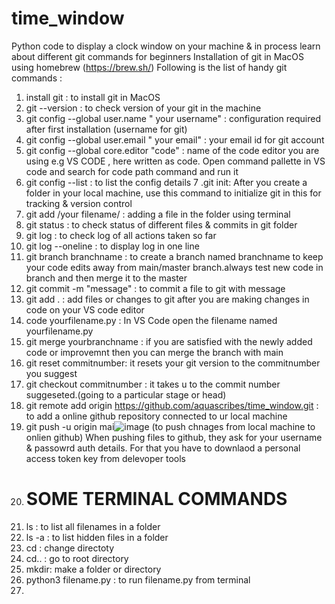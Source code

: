 # time_window
Python code to display a clock window on your machine & in process learn about different git commands for beginners
Installation of git in MacOS using homebrew (https://brew.sh/)
Following is the list of handy git commands : 
  1. install git : to install git in MacOS
  2. git --version : to check version of your git in the machine
  3. git config --global user.name " your username" : configuration required after first installation (username for git)
  4. git config --global user.email " your email" : your email id for git account
  5. git config --global core.editor "code" : name of the code editor you are using e.g VS CODE , here written as code. Open command pallette in VS code and search for code path command and run it 
  6. git config --list : to list the config details
  7 .git init: After you create a folder in your local machine, use this command to initialize git in this for tracking & version control
  8. git add /your filename/ : adding a file in the folder using terminal
  9. git status : to check status of different files & commits in git folder
  10. git log : to check log of all actions taken so far
  11. git log --oneline : to display log in one line
  12. git branch branchname : to create a branch named branchname to keep your code edits away from main/master branch.always test new code in branch and then merge it to the master
  13. git commit -m "message" : to commit a file to git with message
  14. git add . : add files or changes to git after you are making changes in code on your VS code editor
  15. code yourfilename.py : In VS Code open the filename named yourfilename.py
  16. git merge yourbranchname : if you are satisfied with the newly added code or improvemnt then you can merge the branch with main
  17. git reset commitnumber: it resets your git version to the commitnumber you suggest
  18. git checkout commitnumber : it takes u to the commit number suggeseted.(going to a particular stage or head)
  19. git remote add origin https://github.com/aquascribes/time_window.git : to add a  online github repository connected to ur local machine
  20. git push -u origin mai![image](https://github.com/aquascribes/time_window/assets/79290133/79f83dbc-d110-4d4c-b261-792a40304b3b)
                (to push chnages from local machine to onlien github)
  When pushing files to github, they ask for your username & passowrd auth details. For that you have to downlaod a personal access token key from delevoper tools
  22. # SOME  TERMINAL COMMANDS
  1. ls : to list all filenames in a folder
  2. ls -a : to list hidden files in a folder
  3. cd : change directoty
  4. cd.. : go to root directory
  5. mkdir: make a folder or directory
  6. python3 filename.py : to run filename.py from terminal
  7. 

